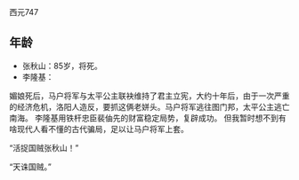 
西元747

## 年龄

+ 张秋山：85岁，将死。
+ 李隆基：

媚娘死后，马户将军与太平公主联袂维持了君主立宪，大约十年后，由于一次严重的经济危机，洛阳人造反，要抓这俩老姘头。马户将军逃往图门邦，太平公主逃亡南海。
李隆基用铁杆忠臣裴伷先的财富稳定局势，复辟成功。
但我暂时想不到有啥现代人看不懂的古代骗局，足以让马户将军上套。

“活捉国贼张秋山！”

“天诛国贼。”

